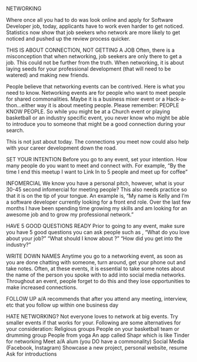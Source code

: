 NETWORKING

Where once all you had to do was look online and apply for Software Developer job, today, applicants have to work even harder to get noticed.  Statistics now show that job seekers who network are more likely to get noticed and pushed up the review process quicker.  

THIS IS ABOUT CONNECTION, NOT GETTING A JOB
Often, there is a misconception that when networking, job seekers are only there to get a job.  This could not be further from the truth.  When networking, it is about laying seeds for your professional development  (that will need to be watered) and making new friends.  

People believe that networking events can be contrived.  Here is what you need to know.  Networking events are for people who want to meet people for shared commonalities.  Maybe it is a business mixer event or a Hack-a-thon...either way it is about meeting people.  Please remember:  PEOPLE KNOW PEOPLE.  So while you might be at a Church event or playing basketball or an industry specific event, you never know who might be able to introduce you to someone that might be a good connection during your search.

This is not just about today.  The connections you meet now could also help with your career development down the road.

SET YOUR INTENTION
Before you go to any event, set your intention.  How many people do you want to meet and connect with.  For example, “By the time I end this meetup I want to Link In to 5 people and meet up for coffee”

INFOMERCIAL
We know you have a personal pitch, however, what is your 30-45 second infomercial for meeting people?  This also needs practice so that it is on the tip of your tongue.  An example is, “My name is Kelly and I’m a software developer currently looking for a front end role.  Over the last few months I have been spending time growing my skills and am looking for an awesome job and to grow my professional network.”

HAVE 5 GOOD QUESTIONS READY
Prior to going to any event, make sure you have 5 good questions you can ask people such as , “What do you love about your job?”  “What should I know about <company>?” “How did you get into the <blank> industry?”

WRITE DOWN NAMES
Anytime you go to a networking event, as soon as you are done chatting with someone, turn around, get your phone out and take notes.  Often, at these events, it is essential to take some notes about the name of the person you spoke with to add into social media networks.  Throughout an event, people forget to do this and they lose opportunities to make increased connections.

FOLLOW UP
a/A recommends that after you attend any meeting, interview, etc that you follow up within one business day

HATE NETWORKING?
Not everyone loves to network at big events.  Try smaller events if that works for your.  Following are some alternatives for your consideration:
Religious groups
People on your basketball team or drumming group
People from yoga
An app called Shapr which is like Tinder for networking
Meet a/A alum (you DO have a commonality)
Social Media (Facebook, Instagram)
Showcase a new project, personal website, resume
Ask for introductions
